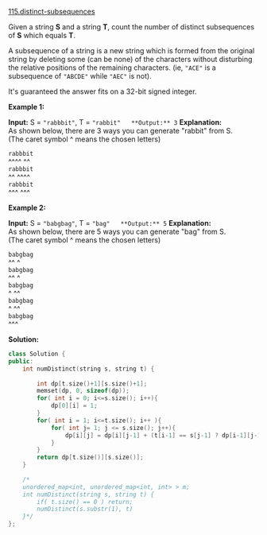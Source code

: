 [115.distinct-subsequences](https://leetcode.com/problems/distinct-subsequences/)  

Given a string **S** and a string **T**, count the number of distinct subsequences of **S** which equals **T**.

A subsequence of a string is a new string which is formed from the original string by deleting some (can be none) of the characters without disturbing the relative positions of the remaining characters. (ie, `"ACE"` is a subsequence of `"ABCDE"` while `"AEC"` is not).

It's guaranteed the answer fits on a 32-bit signed integer.

**Example 1:**

  
**Input:** S = `"rabbbit"`, T = `"rabbit"  
**Output:** 3` **Explanation:**  
As shown below, there are 3 ways you can generate "rabbit" from S.  
(The caret symbol ^ means the chosen letters)  
  
`rabbbit`  
^^^^ ^^  
`rabbbit`  
^^ ^^^^  
`rabbbit`  
^^^ ^^^  

**Example 2:**

  
**Input:** S = `"babgbag"`, T = `"bag"  
**Output:** 5` **Explanation:**  
As shown below, there are 5 ways you can generate "bag" from S.  
(The caret symbol ^ means the chosen letters)  
  
`babgbag`  
^^ ^  
`babgbag`  
^^    ^  
`babgbag`  
^    ^^  
`babgbag`  
  ^  ^^  
`babgbag`  
    ^^^  



**Solution:**  

```cpp
class Solution {
public:
    int numDistinct(string s, string t) {
        
        int dp[t.size()+1][s.size()+1];
        memset(dp, 0, sizeof(dp));
        for( int i = 0; i<=s.size(); i++){
            dp[0][i] = 1;
        }
        for( int i = 1; i<=t.size(); i++ ){
            for( int j= 1; j <= s.size(); j++){
                dp[i][j] = dp[i][j-1] + (t[i-1] == s[j-1] ? dp[i-1][j-1]:0);
            }
        }
        return dp[t.size()][s.size()];
    }
    
    /*
    unordered_map<int, unordered_map<int, int> > m;
    int numDistinct(string s, string t) {
        if( t.size() == 0 ) return;
        numDistinct(s.substr(1), t)
    }*/
};
```
      